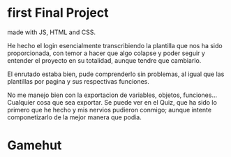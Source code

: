 # first Final Project
made with JS, HTML and CSS.

He hecho el login esencialmente transcribiendo la plantilla que nos ha sido proporcionada, con temor a hacer que algo colapse y poder seguir y entender el proyecto en su totalidad, aunque tendre que cambiarlo.

El enrutado estaba bien, pude comprenderlo sin problemas, al igual que las plantillas por pagina y sus respectivas funciones.

No me manejo bien con la exportacion de variables, objetos, funciones... Cualquier cosa que sea exportar. Se puede ver en el Quiz, que ha sido lo primero que he hecho y mis nervios pudieron conmigo; aunque intente componetizarlo de la mejor manera que podia.
# Gamehut
